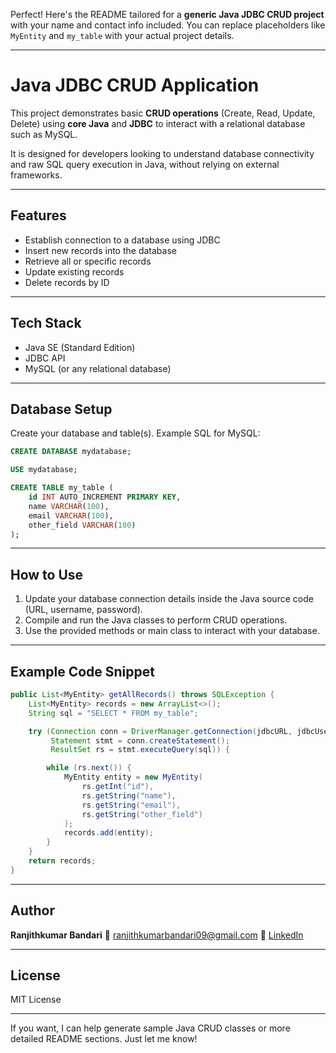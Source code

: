 Perfect! Here's the README tailored for a **generic Java JDBC CRUD project** with your name and contact info included. You can replace placeholders like `MyEntity` and `my_table` with your actual project details.

---

# Java JDBC CRUD Application

This project demonstrates basic **CRUD operations** (Create, Read, Update, Delete) using **core Java** and **JDBC** to interact with a relational database such as MySQL.

It is designed for developers looking to understand database connectivity and raw SQL query execution in Java, without relying on external frameworks.

---

## Features

* Establish connection to a database using JDBC
* Insert new records into the database
* Retrieve all or specific records
* Update existing records
* Delete records by ID

---

## Tech Stack

* Java SE (Standard Edition)
* JDBC API
* MySQL (or any relational database)

---

## Database Setup

Create your database and table(s). Example SQL for MySQL:

```sql
CREATE DATABASE mydatabase;

USE mydatabase;

CREATE TABLE my_table (
    id INT AUTO_INCREMENT PRIMARY KEY,
    name VARCHAR(100),
    email VARCHAR(100),
    other_field VARCHAR(100)
);
```

---

## How to Use

1. Update your database connection details inside the Java source code (URL, username, password).
2. Compile and run the Java classes to perform CRUD operations.
3. Use the provided methods or main class to interact with your database.

---

## Example Code Snippet

```java
public List<MyEntity> getAllRecords() throws SQLException {
    List<MyEntity> records = new ArrayList<>();
    String sql = "SELECT * FROM my_table";

    try (Connection conn = DriverManager.getConnection(jdbcURL, jdbcUsername, jdbcPassword);
         Statement stmt = conn.createStatement();
         ResultSet rs = stmt.executeQuery(sql)) {

        while (rs.next()) {
            MyEntity entity = new MyEntity(
                rs.getInt("id"),
                rs.getString("name"),
                rs.getString("email"),
                rs.getString("other_field")
            );
            records.add(entity);
        }
    }
    return records;
}
```

---

## Author

**Ranjithkumar Bandari**
📧 [ranjithkumarbandari09@gmail.com](mailto:ranjithkumarbandari09@gmail.com)
🔗 [LinkedIn](https://www.linkedin.com/in/ranjithkumar-bandari-40963b254)

---

## License

MIT License

---

If you want, I can help generate sample Java CRUD classes or more detailed README sections. Just let me know!
